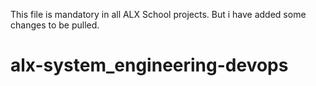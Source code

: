This file is mandatory in all ALX School projects. But i have added some changes to be pulled.
# alx-system_engineering-devops
